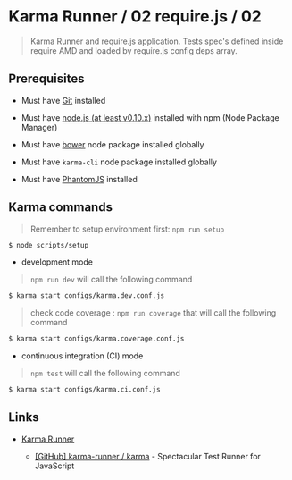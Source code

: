 # Karma Runner / 02 require.js / 02

> Karma Runner and require.js application. Tests spec's defined inside require AMD and loaded by require.js config deps array.


## Prerequisites

* Must have [Git](http://git-scm.com/) installed

* Must have [node.js (at least v0.10.x)](http://nodejs.org/) installed with npm (Node Package Manager)

* Must have [bower](http://bower.io/) node package installed globally

* Must have `karma-cli` node package installed globally

* Must have [PhantomJS](http://phantomjs.org/) installed


## Karma commands

> Remember to setup environment first: `npm run setup`

```bash
$ node scripts/setup
```

* development mode

> `npm run dev` will call the following command

```bash
$ karma start configs/karma.dev.conf.js
```

> check code coverage : `npm run coverage` that will call the following command

```bash
$ karma start configs/karma.coverage.conf.js
```


* continuous integration (CI) mode

> `npm test` will call the following command

```bash
$ karma start configs/karma.ci.conf.js
```


## Links

* [Karma Runner](https://karma-runner.github.io/)

  * [[GitHub] karma-runner / karma](https://github.com/karma-runner/karma) - Spectacular Test Runner for JavaScript
